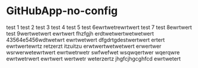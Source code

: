 # GitHubApp-no-config

test 1
test 2
test 3
test 4
test 5
test 6ewrtwetrewrtwert
test 7
test 8ewrtwert
test 9wertwetwert
ewrtwert
fhzfgjh
erdtwetwertwetwetwert
43564e5456wdtwetwrt
ewrtwetwert
dfgdrtgdestwertwert
ertert
ewrtwertewrtz
retzerzt
itzuitzu
erwtwertwetwetwert
erwertwer
wsrwerwetewrtwert
ewrtwetrwetr
swfwefwet
wsqwqertwer
wqerqwre
ewrtwetrwert
ewrtwert
wertwetr
weterzertz
jhgfcjhgcghfcd
ewrtwetert
